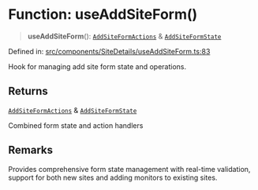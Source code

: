 # Function: useAddSiteForm()

> **useAddSiteForm**(): [`AddSiteFormActions`](../interfaces/AddSiteFormActions.md) & [`AddSiteFormState`](../interfaces/AddSiteFormState.md)

Defined in: [src/components/SiteDetails/useAddSiteForm.ts:83](https://github.com/Nick2bad4u/Uptime-Watcher/blob/2a45eeb1723f8f7089001af2c92aa07d82dfe7e4/src/components/SiteDetails/useAddSiteForm.ts#L83)

Hook for managing add site form state and operations.

## Returns

[`AddSiteFormActions`](../interfaces/AddSiteFormActions.md) & [`AddSiteFormState`](../interfaces/AddSiteFormState.md)

Combined form state and action handlers

## Remarks

Provides comprehensive form state management with real-time validation,
support for both new sites and adding monitors to existing sites.
